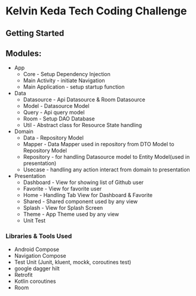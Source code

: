 # Kelvin Keda Tech Coding Challenge

## Getting Started

## Modules:

* App
  * Core - Setup Dependency Injection
  * Main Activity - initiate Navigation
  * Main Application - setup startup function
* Data
  * Datasource - Api Datasource & Room Datasource
  * Model - Datasource Model
  * Query - Api query model
  * Room - Setup DAO Database
  * Util - Abstract class for Resource State handling
* Domain
  * Data - Repository Model
  * Mapper - Data Mapper used in repository from DTO Model to Repository Model
  * Repository - for handling Datasource model to Entity Model(used in presentation)
  * Usecase - handling any action interact from domain to presentation 
* Presentation
  * Dashboard - View for showing list of Github user
  * Favorite - View for favorite user
  * Home - Handling Tab View for Dashboard & Favorite
  * Shared - Shared component used by any view
  * Splash - View for Splash Screen
  * Theme - App Theme used by any view
  * Unit Test

### Libraries & Tools Used

* Android Compose
* Navigation Compose
* Test Unit (Junit, kluent, mockk, coroutines test)
* google dagger hilt
* Retrofit
* Kotlin coroutines
* Room

